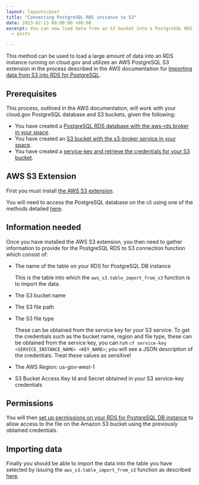 ```yaml
---
layout: layouts/post
title: "Connecting PostgreSQL RDS instance to S3"
date: 2023-02-13 00:00:00 +00:00
excerpt: You can now load data from an S3 bucket into a PostgreSQL RDS instance.
  - posts

---
```


This method can be used to load a large amount of data into an RDS instance running on cloud.gov and utilizes an AWS PostgreSQL S3 extension in the process described in the AWS documentation for [Importing data from S3 into RDS for PostgreSQL](https://docs.aws.amazon.com/AmazonRDS/latest/UserGuide/USER_PostgreSQL.S3Import.html).

## Prerequisites

This process, outlined in the AWS documentation, will work with your cloud.gov PostgreSQL database and S3 buckets, given the following:

* You have created a [PostgreSQL RDS database with the aws-rds broker in your space](https://cloud.gov/docs/services/relational-database/#create-an-instance).
* You have created an [S3 bucket with the s3-broker service in your space](https://cloud.gov/docs/services/s3/#how-to-create-an-instance).
* You have created a [service-key and retrieve the credentials for your S3 bucket](https://cloud.gov/docs/services/s3/#interacting-with-your-s3-bucket-from-outside-cloudgov).

## AWS S3 Extension
First you must install [the AWS S3 extension](https://docs.aws.amazon.com/AmazonRDS/latest/UserGuide/USER_PostgreSQL.S3Import.html#USER_PostgreSQL.S3Import.InstallExtension). 

You will need to access the PostgreSQL database on the cli using one of the methods detailed [here](https://cloud.gov/docs/services/relational-database/#access-the-data-in-the-database).

## Information needed

Once you have installed the AWS S3 extension, you then need to gather information to provide for the PostgreSQL RDS to S3 connection function which consist of:

* The name of the table on your RDS for PostgreSQL DB instance

  This is the table into which the `aws_s3.table_import_from_s3` function is to import the data.

* The S3 bucket name
* The S3 file path
* The S3 file type
  
  These can be obtained from the service key for your S3 service. To get the credentials such as the bucket name, region and file type, these can be obtained from the service key, you can run `cf service-key <SERVICE_INSTANCE_NAME> <KEY_NAME>`; you will see a JSON description of the credentials. Treat these values as sensitive!
  
* The AWS Region: us-gov-west-1

* S3 Bucket Access Key Id and Secret obtained in your S3 service-key credentials

## Permissions

You will then [set up permissions on your RDS for PostgreSQL DB instance](https://docs.aws.amazon.com/AmazonRDS/latest/UserGuide/USER_PostgreSQL.S3Import.html#USER_PostgreSQL.S3Import.Credentials) to allow access to the file on the Amazon S3 bucket using the previously obtained credentials.

## Importing data

Finally you should be able to import the data into the table you have selected by issuing the `aws_s3.table_import_from_s3` function as described [here](https://docs.aws.amazon.com/AmazonRDS/latest/UserGuide/USER_PostgreSQL.S3Import.html#USER_PostgreSQL.S3Import.FileFormats).
